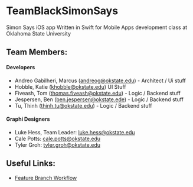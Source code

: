 # TeamBlackSimonSays
Simon Says iOS app Written in Swift for Mobile Apps development class at Oklahoma State University 

## Team Members:

#### Developers
* Andreo Gabilheri, Marcus (andreog@okstate.edu) - Architect / Ui stuff
* Hobble, Katie (khobble@okstate.edu) UI Stuff
* Fiveash, Tom (thomas.fiveash@okstate.edu) - Logic / Backend stuff
* Jespersen, Ben (ben.jespersen@okstate.ede) - Logic / Backend stuff
* Tu, Thinh (thinh.tu@okstate.edu) - Logic / Backend stuff

#### Graphi Designers

* Luke Hess, Team Leader: luke.hess@okstate.edu
* Cale Potts: cale.potts@okstate.edu
* Tyler Groh: tyler.groh@okstate.edu

## Useful Links:

* [Feature Branch Workflow](https://www.atlassian.com/git/tutorials/comparing-workflows/forking-workflow)
